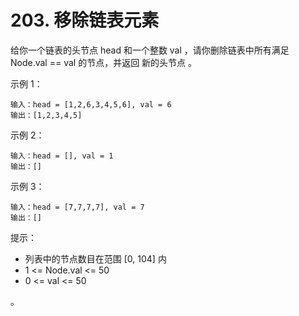 # 203. 移除链表元素
给你一个链表的头节点 head 和一个整数 val ，请你删除链表中所有满足 Node.val == val 的节点，并返回 新的头节点 。


示例 1：

```
输入：head = [1,2,6,3,4,5,6], val = 6
输出：[1,2,3,4,5]
```

示例 2：
```
输入：head = [], val = 1
输出：[]
```


示例 3：

```
输入：head = [7,7,7,7], val = 7
输出：[]

```



提示：

* 列表中的节点数目在范围 [0, 104] 内
* 1 <= Node.val <= 50
* 0 <= val <= 50


。